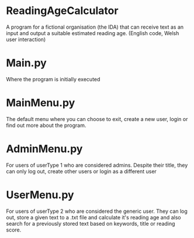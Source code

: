 # ReadingAgeCalculator
A program for a fictional organisation (the IDA) that can receive text as an input and output a suitable estimated reading age.
(English code, Welsh user interaction)

# Main.py
Where the program is initially executed

# MainMenu.py
The default menu where you can choose to exit, create a new user, login or find out more about the program.

# AdminMenu.py
For users of userType 1 who are considered admins. Despite their title, they can only log out, create other users or login as a different user

# UserMenu.py
For users of userType 2 who are considered the generic user. They can log out, store a given text to a .txt file and calculate it's reading age and also search for a previously stored text based on keywords, title or reading score.
